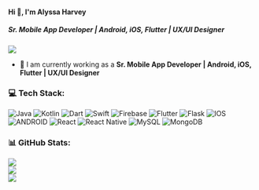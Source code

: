 #### Hi 👋, I'm Alyssa Harvey

##### **Sr. Mobile App Developer | Android, iOS, Flutter | UX/UI Designer**

[![](https://visitcount.itsvg.in/api?id=alyssaharvey3&icon=0&color=9)](https://visitcount.itsvg.in)

- 🔭 I am currently working as a **Sr. Mobile App Developer | Android, iOS, Flutter | UX/UI Designer**

### 💻 Tech Stack:
![Java](https://img.shields.io/badge/java-%23ED8B00.svg?style=flat&logo=java&logoColor=white) ![Kotlin](https://img.shields.io/badge/kotlin-%230095D5.svg?style=flat&logo=kotlin&logoColor=white) ![Dart](https://img.shields.io/badge/dart-%230175C2.svg?style=flat&logo=dart&logoColor=white) ![Swift](https://img.shields.io/badge/swift-F54A2A?style=flat&logo=swift&logoColor=white) ![Firebase](https://img.shields.io/badge/firebase-%23039BE5.svg?style=flat&logo=firebase) ![Flutter](https://img.shields.io/badge/Flutter-%2302569B.svg?style=flat&logo=Flutter&logoColor=white) ![Flask](https://img.shields.io/badge/flask-%23000.svg?style=flat&logo=flask&logoColor=white) ![IOS](https://img.shields.io/badge/IOS-%2320232a.svg?style=flat&logo=apple&logoColor=white) ![ANDROID](https://img.shields.io/badge/android-%2320232a.svg?style=flat&logo=android&logoColor=%a4c639) ![React](https://img.shields.io/badge/react-%2320232a.svg?style=flat&logo=react&logoColor=%2361DAFB) ![React Native](https://img.shields.io/badge/react_native-%2320232a.svg?style=flat&logo=react&logoColor=%2361DAFB) ![MySQL](https://img.shields.io/badge/mysql-%2300f.svg?style=flat&logo=mysql&logoColor=white) ![MongoDB](https://img.shields.io/badge/MongoDB-%234ea94b.svg?style=flat&logo=mongodb&logoColor=white)
### 📊 GitHub Stats:
![](https://github-readme-stats.vercel.app/api?username=alyssaharvey3&theme=radical&hide_border=false&include_all_commits=false&count_private=false)<br/>
![](https://github-readme-streak-stats.herokuapp.com/?user=alyssaharvey3&theme=radical&hide_border=false)<br/>
![](https://github-readme-stats.vercel.app/api/top-langs/?username=alyssaharvey3&theme=radical&hide_border=false&include_all_commits=false&count_private=false&layout=compact)


